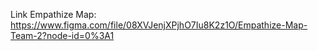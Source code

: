 Link Empathize Map: 
https://www.figma.com/file/08XVJenjXPjhO7Iu8K2z1O/Empathize-Map-Team-2?node-id=0%3A1
